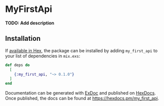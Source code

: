 # MyFirstApi

**TODO: Add description**

## Installation

If [available in Hex](https://hex.pm/docs/publish), the package can be installed
by adding `my_first_api` to your list of dependencies in `mix.exs`:

```elixir
def deps do
  [
    {:my_first_api, "~> 0.1.0"}
  ]
end
```

Documentation can be generated with [ExDoc](https://github.com/elixir-lang/ex_doc)
and published on [HexDocs](https://hexdocs.pm). Once published, the docs can
be found at <https://hexdocs.pm/my_first_api>.


